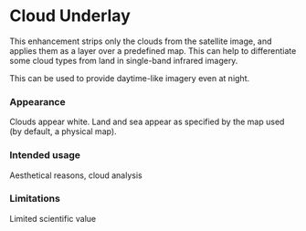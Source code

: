 # Cloud Underlay

This enhancement strips only the clouds from the satellite image, and applies them as a layer over a predefined map. This can help to differentiate some cloud types from land in single-band infrared imagery.

This can be used to provide daytime-like imagery even at night.

### Appearance

Clouds appear white.
Land and sea appear as specified by the map used (by default, a physical map).

### Intended usage

Aesthetical reasons, cloud analysis

### Limitations

Limited scientific value